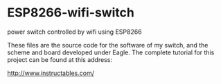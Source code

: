 # ESP8266-wifi-switch
power switch controlled by wifi using ESP8266

These files are the source code for the software of my switch, and the scheme and board developed under Eagle.
The complete tutorial for this project can be found at this address:

http://www.instructables.com/
